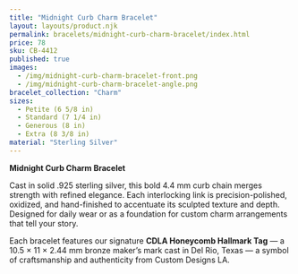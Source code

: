 ```yaml
---
title: "Midnight Curb Charm Bracelet"
layout: layouts/product.njk
permalink: bracelets/midnight-curb-charm-bracelet/index.html
price: 78
sku: CB-4412
published: true
images:
  - /img/midnight-curb-charm-bracelet-front.png
  - /img/midnight-curb-charm-bracelet-angle.png
bracelet_collection: "Charm"
sizes:
  - Petite (6 5/8 in)
  - Standard (7 1/4 in)
  - Generous (8 in)
  - Extra (8 3/8 in)
material: "Sterling Silver"
---
```


**Midnight Curb Charm Bracelet**  

Cast in solid .925 sterling silver, this bold 4.4 mm curb chain merges strength with refined elegance. Each interlocking link is precision-polished, oxidized, and hand-finished to accentuate its sculpted texture and depth. Designed for daily wear or as a foundation for custom charm arrangements that tell your story.  

Each bracelet features our signature **CDLA Honeycomb Hallmark Tag** — a 10.5 × 11 × 2.44 mm bronze maker’s mark cast in Del Rio, Texas — a symbol of craftsmanship and authenticity from Custom Designs LA.
